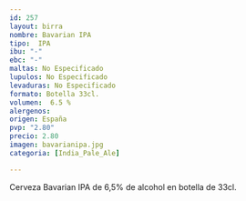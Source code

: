 ```yaml
---
id: 257
layout: birra
nombre: Bavarian IPA
tipo:  IPA
ibu: "-"
ebc: "-"
maltas: No Especificado
lupulos: No Especificado
levaduras: No Especificado
formato: Botella 33cl.
volumen:  6.5 %
alergenos: 
origen: España
pvp: "2.80"
precio: 2.80
imagen: bavarianipa.jpg
categoria: [India_Pale_Ale]

---
```

Cerveza Bavarian IPA de 6,5% de alcohol en botella de 33cl.